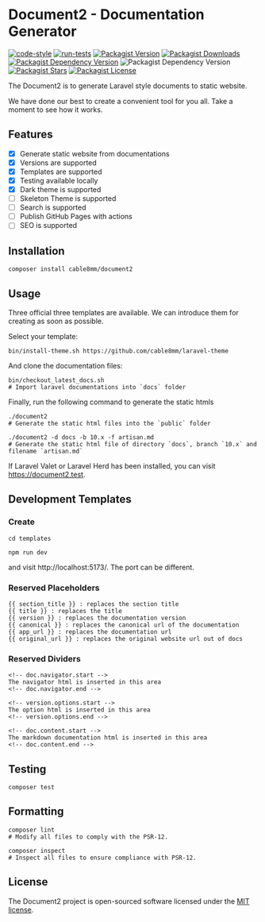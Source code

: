 # Document2 - Documentation Generator

[![code-style](https://github.com/cable8mm/document2/actions/workflows/code-style.yml/badge.svg)](https://github.com/cable8mm/document2/actions/workflows/code-style.yml)
[![run-tests](https://github.com/cable8mm/document2/actions/workflows/run-tests.yml/badge.svg)](https://github.com/cable8mm/document2/actions/workflows/run-tests.yml)
[![Packagist Version](https://img.shields.io/packagist/v/cable8mm/document2)](https://packagist.org/packages/cable8mm/document2)
[![Packagist Downloads](https://img.shields.io/packagist/dt/cable8mm/document2)](https://packagist.org/packages/cable8mm/document2/stats)
[![Packagist Dependency Version](https://img.shields.io/packagist/dependency-v/cable8mm/document2/php)](https://packagist.org/packages/cable8mm/document2)
![Packagist Dependency Version](https://img.shields.io/packagist/dependency-v/cable8mm/document2/laravel-zero%2Fframework)
[![Packagist Stars](https://img.shields.io/packagist/stars/cable8mm/document2)](https://github.com/cable8mm/document2/stargazers)
[![Packagist License](https://img.shields.io/packagist/l/cable8mm/document2)](https://github.com/cable8mm/document2/blob/main/LICENSE.md)

The Document2 is to generate Laravel style documents to static website.

We have done our best to create a convenient tool for you all. Take a moment to see how it works.

## Features

- [x] Generate static website from documentations
- [x] Versions are supported
- [x] Templates are supported
- [x] Testing available locally
- [x] Dark theme is supported
- [ ] Skeleton Theme is supported
- [ ] Search is supported
- [ ] Publish GitHub Pages with actions
- [ ] SEO is supported

## Installation

```shell
composer install cable8mm/document2
```

## Usage

Three official three templates are available. We can introduce them for creating as soon as possible.

Select your template:

```shell
bin/install-theme.sh https://github.com/cable8mm/laravel-theme
```

And clone the documentation files:

```shell
bin/checkout_latest_docs.sh
# Import laravel documentations into `docs` folder
```

Finally, run the following command to generate the static htmls

```shell
./document2
# Generate the static html files into the `public` folder

./document2 -d docs -b 10.x -f artisan.md
# Generate the static html file of directory `docs`, branch `10.x` and filename `artisan.md`
```

If Laravel Valet or Laravel Herd has been installed, you can visit https://document2.test.

## Development Templates

### Create

```shell
cd templates

npm run dev
```

and visit http://localhost:5173/. The port can be different.

### Reserved Placeholders

    {{ section_title }} : replaces the section title
    {{ title }} : replaces the title
    {{ version }} : replaces the documentation version
    {{ canonical }} : replaces the canonical url of the documentation
    {{ app_url }} : replaces the documentation url
    {{ original_url }} : replaces the original website url out of docs

### Reserved Dividers

    <!-- doc.navigator.start -->
    The navigator html is inserted in this area
    <!-- doc.navigator.end -->

    <!-- version.options.start -->
    The option html is inserted in this area
    <!-- version.options.end -->

    <!-- doc.content.start -->
    The markdown documentation html is inserted in this area
    <!-- doc.content.end -->

## Testing

```shell
composer test
```

## Formatting

```shell
composer lint
# Modify all files to comply with the PSR-12.

composer inspect
# Inspect all files to ensure compliance with PSR-12.
```

## License

The Document2 project is open-sourced software licensed under the [MIT license](LICENSE.md).
